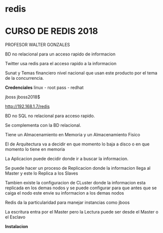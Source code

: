 # redis

CURSO DE REDIS 2018
====================

PROFESOR WALTER GONZALES

BD no relacional para un acceso rapido de informacion

Twitter usa redis para el acceso rapido a la informacion

Sunat y Temas financiero nivel nacional que usan este producto por el tema de la concurrencia.

**Credenciales**
linux - root
pass - redhat

jboss
jboss2018$

http://192.168.1.7/redis

BD no SQL no relacional para acceso rapido.

Se complementa con la BD relacional.

Tiene un Almacenamiento en Memoria y un Almacenamiento Fisico

El de Arquitectura va a decidir en que momento lo baja a disco o en que momento lo tiene en memoria

La Aplicacion puede decidir donde ir a buscar la informacion.

Se puede hacer un proceso de Replicacion donde la informacion llega al Master y este lo Replica a los Slaves

Tambien existe la configuracion de CLuster donde la informacion esta replicada en los demas nodos y se puede configurar para que antes que se caiga el nodo este envie su informacion a los demas nodos

Redis da la particularidad para manejar instancias como jboos

La escritura entra por el Master pero la Lectura puede ser desde el Master o el Esclavo

**Instalacion**





